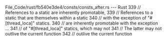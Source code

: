 File_Code/rust/fb540e3de4/consts/consts_after.rs --- Rust
339                 // References to a static are inherently promotable,                                                                                     339                 // References to a static that are themselves within a static
340                 // with the exception of "#[thread_loca]" statics.                                                                                       340                 // are inherently promotable with the exception
...                                                                                                                                                          341                 //  of "#[thread_loca]" statics, which may not
341                 // The latter may not outlive the current function                                                                                       342                 // outlive the current function

